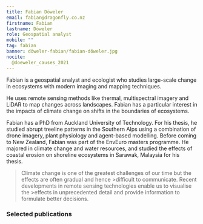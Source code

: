 ```yaml
---
title: Fabian Döweler
email: fabian@dragonfly.co.nz
firstname: Fabian
lastname: Döweler
role: Geospatial analyst
mobile: ""
tag: fabian
banner: döweler-fabian/fabian-döweler.jpg
nocite:
  @doeweler_causes_2021
---
```


Fabian is a geospatial analyst and ecologist who studies large-scale change in ecosystems with modern imaging and mapping techniques.

<!--more-->

He uses remote sensing methods like thermal, multispectral imagery and LiDAR to map changes across landscapes. Fabian has a particular interest in the impacts of climate change on shifts in the boundaries of ecosystems.

Fabian has a PhD from Auckland University of Technology. For his thesis, he studied abrupt treeline patterns in the Southern Alps using a combination of drone imagery, plant physiology and agent-based modelling. Before coming to New Zealand, Fabian was part of the EnvEuro masters programme. He majored in climate change and water resources, and studied the effects of coastal erosion on shoreline ecosystems in Sarawak, Malaysia for his thesis.


> Climate change is one of the greatest challenges of our time but the effects are often gradual and hence >difficult to communicate. Recent developments in remote sensing technologies enable us to visualise the >effects in unprecedented detail and provide information to formulate better decisions.

### Selected publications
